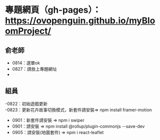 # 專題網頁（gh-pages）：https://ovopenguin.github.io/myBloomProject/
## 俞老師
- 0814：選單ok
- 0827：請放上專題網址
- 
## 組員
-0822：初始遊戲更新<br/>
-0823：更新花卉故事切換模式，新套件請安裝=> npm install framer-motion

- 0901：新套件請安裝 => npm i swiper
- 0901：請安裝 => npm install @rollup/plugin-commonjs --save-dev
- 0905：請安裝(地圖套件) => npm i react-leaflet
